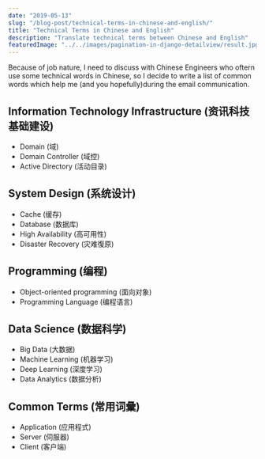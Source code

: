 ```yaml
---
date: "2019-05-13"
slug: "/blog-post/technical-terms-in-chinese-and-english/"
title: "Technical Terms in Chinese and English"
description: "Translate technical terms between Chinese and English"
featuredImage: "../../images/pagination-in-django-detailview/result.jpg"
---
```

Because of job nature, I need to discuss with Chinese Engineers who oftern use some technical words in Chinese, so I decide to write a list of common words which help me (and you hopefully)during the email communication.

## Information Technology Infrastructure (资讯科技基础建设)
- Domain (域)
- Domain Controller (域控)
- Active Directory (活动目录)

## System Design (系统设计)
- Cache (缓存)
- Database (数据库)
- High Availability (高可用性)
- Disaster Recovery (灾难復原)

## Programming (编程)
- Object-oriented programming (面向对象)
- Programming Language (编程语言)

## Data Science (数据科学)
- Big Data (大数据)
- Machine Learning (机器学习)
- Deep Learning (深度学习)
- Data Analytics (数据分析)

## Common Terms (常用词彙)
- Application (应用程式)
- Server (伺服器)
- Client (客户端)